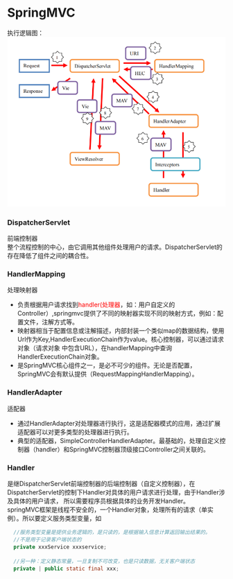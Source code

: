 # SpringMVC   
 执行逻辑图：    
 ![](https://github.com/FantasmYi/CodeMonkeyNote/blob/master/image/springMVC.png)
###  DispatcherServlet   
  前端控制器   
  整个流程控制的中心，由它调用其他组件处理用户的请求。DispatcherServlet的存在降低了组件之间的耦合性。   
###  HandlerMapping   
  处理映射器   
* 负责根据用户请求找到<font color=#FF0000>handler(处理器</font>，如：用户自定义的Controller）,springmvc提供了不同的映射器实现不同的映射方式，例如：配置文件，注解方式等。   
* 映射器相当于配置信息或注解描述，内部封装一个类似map的数据结构，使用Url作为Key,HandlerExecutionChain作为value。核心控制器，可以通过请求对象（请求对象
中包含URL），在handlerMapping中查询HandlerExecutionChain对象。     
* 是SpringMVC核心组件之一，是必不可少的组件。无论是否配置，SpringMVC会有默认提供（RequestMappingHandlerMapping）。     
### HandlerAdapter  
  适配器   
* 通过HandlerAdapter对处理器进行执行，这是适配器模式的应用，通过扩展适配器可以对更多类型的处理器进行执行。   
* 典型的适配器，SimpleControllerHandlerAdapter。最基础的，处理自定义控制器（handler）和SpringMVC控制器顶级接口Controller之间关联的。   
### Handler    
  是继DispatcherServlet前端控制器的后端控制器（自定义控制器），在DispatcherServlet的控制下Handler对具体的用户请求进行处理，由于Handler涉及具体的用户请求，
所以需要程序员根据具体的业务开发Handler。   
  springMVC框架是线程不安全的，一个Handler对象，处理所有的请求（单实例）。所以要定义服务类型变量，如    
```JAVA    
  //服务类型变量是提供业务逻辑的，是只读的，是根据输入信息计算返回输出结果的。
  //不是用于记录客户端状态的   
  private xxxService xxxservice;    
  
  //另一种：定义静态常量，一旦复制不可改变，也是只读数据，无关客户端状态   
  private | public static final xxx;

```
